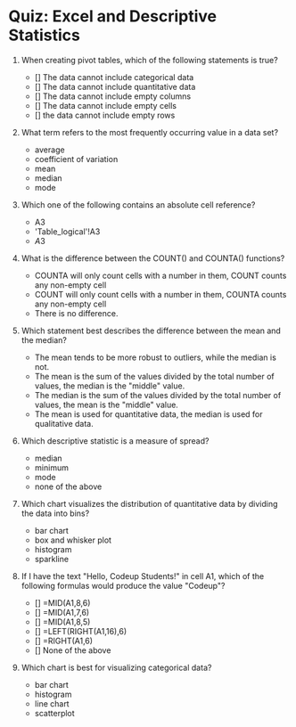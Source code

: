 # Quiz: Excel and Descriptive Statistics

1. When creating pivot tables, which of the following statements is true?
    - [] The data cannot include categorical data
    - [] The data cannot include quantitative data
    - [] The data cannot include empty columns
    - [] The data cannot include empty cells
    - [] the data cannot include empty rows

2. What term refers to the most frequently occurring value in a data set?
    - average
    - coefficient of variation
    - mean
    - median
    - mode

3. Which one of the following contains an absolute cell reference?
    - A3
    - 'Table_logical'!A3
    - $A$3

4. What is the difference between the COUNT() and COUNTA() functions?
    - COUNTA will only count cells with a number in them, COUNT counts any non-empty cell
    - COUNT will only count cells with a number in them, COUNTA counts any non-empty cell
    - There is no difference. 

5. Which statement best describes the difference between the mean and the median?
    - The mean tends to be more robust to outliers, while the median is not.
    - The mean is the sum of the values divided by the total number of values, the median is the "middle" value.
    - The median is the sum of the values divided by the total number of values, the mean is the "middle" value.
    - The mean is used for quantitative data, the median is used for qualitative data.

6. Which descriptive statistic is a measure of spread?
    - median
    - minimum
    - mode
    - none of the above

7. Which chart visualizes the distribution of quantitative data by dividing the data into bins?
    - bar chart
    - box and whisker plot
    - histogram
    - sparkline

8. If I have the text "Hello, Codeup Students!" in cell A1, which of the following formulas would produce the value "Codeup"?
    - [] =MID(A1,8,6)
    - [] =MID(A1,7,6)
    - [] =MID(A1,8,5)
    - [] =LEFT(RIGHT(A1,16),6)
    - [] =RIGHT(A1,6)
    - [] None of the above

9. Which chart is best for visualizing categorical data?
    - bar chart
    - histogram
    - line chart
    - scatterplot
